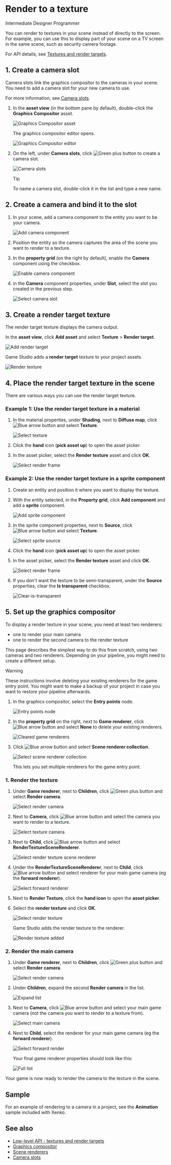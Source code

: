 # Render to a texture

<span class="label label-doc-level">Intermediate</span>
<span class="label label-doc-audience">Designer</span>
<span class="label label-doc-audience">Programmer</span>

You can render to textures in your scene instead of directly to the screen. For example, you can use this to display part of your scene on a TV screen in the same scene, such as security camera footage.

For API details, see [Textures and render targets](../low-level-api/textures-and-render-targets.md).

## 1. Create a camera slot

Camera slots link the graphics compositor to the cameras in your scene. You need to add a camera slot for your new camera to use.

For more information, see [Camera slots](camera-slots.md).

1. In the **asset view** (in the bottom pane by default), double-click the **Graphics Compositor** asset.

    ![Graphics Compositor asset](media/graphics-compositor-asset.png)

    The graphics compositor editor opens.

    ![Graphics Compositor editor](media/graphics-compositor-editor.png)

2. On the left, under **Camera slots**, click ![Green plus button](~/manual/game-studio/media/green-plus-icon.png) to create a camera slot.

    ![Camera slots](media/graphics-compositor-camera-slots.png)

    > [!Tip]
    > To name a camera slot, double-click it in the list and type a new name.

## 2. Create a camera and bind it to the slot

1. In your scene, add a camera component to the entity you want to be your camera.

    ![Add camera component](media/add-camera-component.png)

2. Position the entity so the camera captures the area of the scene you want to render to a texture.

3. In the **property grid** (on the right by default), enable the **Camera** component using the checkbox.

    ![Enable camera component](media/enable-camera-component.png)

4. in the **Camera** component properties, under **Slot**, select the slot you created in the previous step.

    ![Select camera slot](media/graphics-compositor-overview-2.png)

## 3. Create a render target texture

The render target texture displays the camera output.

In the **asset view**, click **Add asset** and select **Texture** > **Render target**.

![Add render target](media/add-render-target.png)

Game Studio adds a **render target** texture to your project assets.

![Render texture](media/render-target-texture-in-asset-view.png) 

## 4. Place the render target texture in the scene

There are various ways you can use the render target texture.

### Example 1: Use the render target texture in a material

1. In the material properties, under **Shading**, next to **Diffuse map**, click ![Blue arrow button](~/manual/game-studio/media/blue-arrow-icon.png) and select **Texture**.

    ![Select texture](media/select-texture.png)

2. Click the **hand** icon (**pick asset up**) to open the asset picker.

3. In the asset picker, select the **Render texture** asset and click **OK**.

    ![Select render frame](media/select-render-frame.png)

### Example 2: Use the render target texture in a sprite component

1. Create an entity and position it where you want to display the texture.

2. With the entity selected, in the **Property grid**, click **Add component** and add a **sprite** component.

    ![Add sprite component](media/add-sprite-component.png)

3. In the sprite component properties, next to **Source**, click ![Blue arrow button](~/manual/game-studio/media/blue-arrow-icon.png) and select **Texture**.

    ![Select sprite source](media/sprite-source-texture.png)

4. Click the **hand** icon (**pick asset up**) to open the asset picker.

5. In the asset picker, select the **Render texture** asset and click **OK**.

    ![Select render frame](media/select-render-frame.png)

6. If you don't want the texture to be semi-transparent, under the **Source** properties, clear the **Is transparent** checkbox.

    ![Clear-is-transparent](media/clear-is-transparent.png)

## 5. Set up the graphics compositor

To display a render texture in your scene, you need at least two renderers:

* one to render your main camera
* one to render the second camera to the render texture

This page describes the simplest way to do this from scratch, using two cameras and two renderers. Depending on your pipeline, you might need to create a different setup.

> [!Warning]
> These instructions involve deleting your existing renderers for the game entry point. You might want to make a backup of your project in case you want to restore your pipeline afterwards.

1. In the graphics compositor, select the **Entry points** node.

    ![Entry points node](media/entry-points-node.png)

2. In the **property grid** on the right, next to **Game renderer**, click ![Blue arrow button](~/manual/game-studio/media/blue-arrow-icon.png) and select **None** to delete your existing renderers.

    ![Cleared game renderers](media/game-renderers-cleared.png)

3. Click ![Blue arrow button](~/manual/game-studio/media/blue-arrow-icon.png) and select **Scene renderer collection**.

    ![Select scene renderer collection](media/select-scene-renderer-collection.png)

    This lets you set multiple renderers for the game entry point.

### 1. Render the texture

1. Under **Game renderer**, next to **Children**, click ![Green plus button](~/manual/game-studio/media/green-plus-icon.png) and select **Render camera**.

    ![Select render camera](media/select-render-camera.png)

2. Next to **Camera**, click ![Blue arrow button](~/manual/game-studio/media/blue-arrow-icon.png) and select the camera you want to render to a texture.

    ![Select texture camera](media/select-texture-camera.png)

3. Next to **Child**, click ![Blue arrow button](~/manual/game-studio/media/blue-arrow-icon.png) and select **RenderTextureSceneRenderer**.

    ![Select render texture scene renderer](media/render-texture-scene-renderer.png)

4. Under the **RenderTextureSceneRenderer**, next to **Child**, click ![Blue arrow button](~/manual/game-studio/media/blue-arrow-icon.png) and select renderer for your main game camera (eg the **forward renderer**).

    ![Select forward renderer](media/select-forward-renderer2.png)

5. Next to **Render Texture**, click the **hand icon** to open the **asset picker**.

6. Select the **render texture** and click **OK**.

    ![Select render texture](media/asset-picker-select-render-texture.png)

    Game Studio adds the render texture to the renderer.

    ![Render texture added](media/render-texture-added.png)

### 2. Render the main camera

1. Under **Game renderer**, next to **Children**, click ![Green plus button](~/manual/game-studio/media/green-plus-icon.png) and select **Render camera**.

    ![Select render camera](media/select-render-camera2.png)

2. Under **Children**, expand the second **Render camera** in the list.

    ![Expand list](media/expand-list.png)

2. Next to **Camera**, click ![Blue arrow button](~/manual/game-studio/media/blue-arrow-icon.png) and select your main game camera (not the camera you want to render to a texture from).

    ![Select main camera](media/select-main-camera.png)

4. Next to **Child**, select the renderer for your main game camera (eg the **forward renderer**).

    ![Select forward render](media/select-main-camera-forward-renderer.png)

    Your final game renderer properties should look like this:

    ![Full list](media/fully-expanded-compositor-properties.png)

Your game is now ready to render the camera to the texture in the scene.

## Sample

For an example of rendering to a camera in a project, see the **Animation** sample included with Xenko.

## See also

* [Low-level API - textures and render targets](../low-level-api/textures-and-render-targets.md)
* [Graphics compositor](index.md)
* [Scene renderers](scene-renderers.md)
* [Camera slots](media/graphics-compositor-camera-slots.png)
